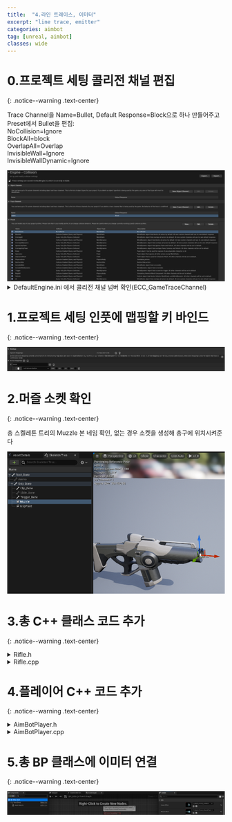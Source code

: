 ```yaml
---
title:  "4.라인 트레이스, 이미터"
excerpt: "line trace, emitter"
categories: aimbot
tag: [unreal, aimbot]
classes: wide
---
```


# 0.프로젝트 세팅 콜리전 채널 편집
{: .notice--warning .text-center}

Trace Channel을 Name=Bullet, Default Response=Block으로 하나 만들어주고 Preset에서 Bullet을 편집:<br>
NoCollision=Ignore<br>
BlockAll=block<br>
OverlapAll=Overlap<br>
InvisibleWall=Ignore<br>
InvisibleWallDynamic=Ignore

<img src="/img/unreal/aimbot/4_lineTrace/collisionChannel.png"/>

<details>
<summary>DefaultEngine.ini 에서 콜리전 채널 넘버 확인(ECC_GameTraceChannel)</summary>
<div markdown="1">

```ini
+DefaultChannelResponses=(Channel=ECC_GameTraceChannel1,DefaultResponse=ECR_Block,bTraceType=True,bStaticObject=False,Name="Bullet")
```

</div>
</details>

# 1.프로젝트 세팅 인풋에 맵핑할 키 바인드
{: .notice--warning .text-center}

<img src="/img/unreal/aimbot/4_lineTrace/bind.png"/>

# 2.머즐 소켓 확인
{: .notice--warning .text-center}

총 스켈레톤 트리의 Muzzle 본 네임 확인, 없는 경우 소켓을 생성해 총구에 위치시켜준다

<img src="/img/unreal/aimbot/4_lineTrace/muzzleSocket.png"/>

# 3.총 C++ 클래스 코드 추가
{: .notice--warning .text-center}

<details>
<summary>Rifle.h</summary>
<div markdown="1">

```cpp
public:	
	void PullTrigger();

private:
	UPROPERTY(EditAnywhere)
	UParticleSystem* ImpactEffect;

	UPROPERTY(EditAnywhere)
	UParticleSystem* MuzzleEffect;

	UPROPERTY(EditAnywhere)
	float MaxRange = 10000;

	bool LineTrace(FHitResult& Hit, FVector& ShotDirection);

	AController* GetOwnerController() const;
```
</div>
</details>

<details>
<summary>Rifle.cpp</summary>
<div markdown="1">

```cpp
#include "Kismet/GameplayStatics.h"

void ARifle::PullTrigger()
{
	UGameplayStatics::SpawnEmitterAttached(MuzzleEffect, Mesh, TEXT("Muzzle"));

	FHitResult Hit;
	FVector ShotDirection;
	bool bSuccess = LineTrace(Hit, ShotDirection);
	if (bSuccess)
	{
		UGameplayStatics::SpawnEmitterAtLocation(GetWorld(), ImpactEffect, Hit.Location, ShotDirection.Rotation());
	}
}

bool ARifle::LineTrace(FHitResult& Hit, FVector& ShotDirection)
{
	AController* OwnerController = GetOwnerController();
	if (OwnerController == nullptr) return false;

	FVector Location;
	FRotator Rotation;
	OwnerController->GetPlayerViewPoint(Location, Rotation);
	ShotDirection = -Rotation.Vector();

	FVector End = Location + Rotation.Vector() * MaxRange;
	FCollisionQueryParams Params;
	Params.AddIgnoredActor(this);
	Params.AddIgnoredActor(GetOwner());
	return GetWorld()->LineTraceSingleByChannel(Hit, Location, End, ECollisionChannel::ECC_GameTraceChannel1, Params);
}

AController* ARifle::GetOwnerController() const
{
	APawn* OwnerPawn = Cast<APawn>(GetOwner());
	if (OwnerPawn == nullptr) return nullptr;
	return OwnerPawn->GetController();
}
```

</div>
</details>

# 4.플레이어 C++ 코드 추가
{: .notice--warning .text-center}

<details>
<summary>AimBotPlayer.h</summary>
<div markdown="1">

```cpp
public:	
	void Shoot();
```

</div>
</details>

<details>
<summary>AimBotPlayer.cpp</summary>
<div markdown="1">

```cpp
void AAimBotPlayer::SetupPlayerInputComponent(UInputComponent* PlayerInputComponent)
{
	Super::SetupPlayerInputComponent(PlayerInputComponent);

	PlayerInputComponent->BindAction(TEXT("Shoot"), EInputEvent::IE_Pressed, this, &AAimBotPlayer::Shoot);
}

void AAimBotPlayer::Shoot()
{
	Rifle->PullTrigger();
}
```

</div>
</details>

# 5.총 BP 클래스에 이미터 연결
{: .notice--warning .text-center}

<img src="/img/unreal/aimbot/4_lineTrace/emitter.png"/>